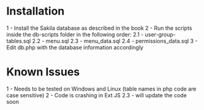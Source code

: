 # Installation

1 - Install the Sakila database as described in the book
2 - Run the scripts inside the db-scripts folder in the following order:
2.1 - user-group-tables.sql
2.2 - menu.sql
2.3 - menu_data.sql
2.4 - permissions_data.sql
3 - Edit db.php with the database information accordingly

# Known Issues

1 - Needs to be tested on Windows and Linux (table names in php code are case sensitive)
2 - Code is crashing in Ext JS 2.3 - will update the code soon